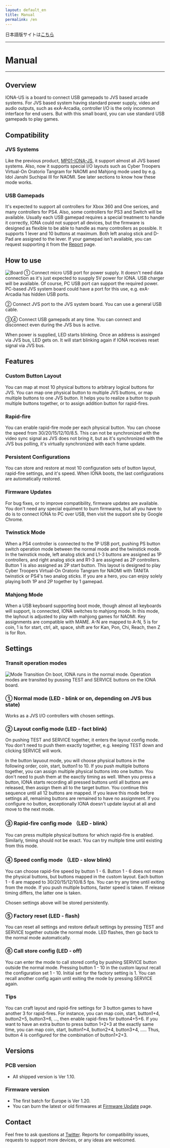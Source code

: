 ```yaml
---
layout: default_en
title: Manual
permalink: /en
---
```

日本語版サイトは[こちら](./)

---
# Manual
---

## Overview
IONA-US is a board to connect USB gamepads to JVS based arcade systems.
For JVS based system having standard power supply, video and audio outputs, such as exA-Arcadia, controller I/O is the only incommon interface for end users. But with this small board, you can use standard USB gamepads to play games.

## Compatibility
### JVS Systems
Like the previous product, [MP01-IONA-JS](../iona-js/), it support almost all JVS based systems. Also, now it supports special I/O layouts such as Cyber Troopers Virtual-On Oratorio Tangram for NAOMI and Mahjong mode used by e.g. Idol Janshi Suchipai III for NAOMI. See later sections to know how these mode works.

### USB Gamepads
It's expected to support all controllers for Xbox 360 and One serices, and many controllers for PS4. Also, some controllers for PS3 and Switch will be available.
Usually each USB gamepad requires a special treatment to handle it correctly, IONA could not support all devices, but the firmware is designed as flexible to be able to handle as many controllers as possible.
It supports 1 lever and 10 buttons at maximum. Both left analog stick and D-Pad are assigned to the lever. 
If your gamepad isn't available, you can request supporting it from the [Report](report_en) page.

## How to use
![Board](pcb_photo_en.jpg)
① Connect micro USB port for power supply. It doesn't need data connection as it's just expected to suupply 5V power for IONA. USB charger will be available. Of course, PC USB port can support the required power. PC-based JVS system board could have a port for this use, e.g. exA-Arcadia has hidden USB ports.

② Connect JVS port to the JVS system board. You can use a general USB cable.

③④ Connect USB gamepads at any time. You can connect and disconnect even during the JVS bus is active.

When power is supplied, LED starts blinking. Once an address is assinged via JVS bus, LED gets on. It will start blinking again if IONA receives reset signal via JVS bus.

## Features
### Custom Button Layout
You can map at most 10 physical buttons to arbitrary logical buttons for JVS. You can map one physical button to multiple JVS buttons, or map multiple buttons to one JVS button. It helps you to realize a button to push multiple buttons together, or to assign addition button for rapid-fires.

### Rapid-fire
You can enable rapid-fire mode per each physical button. You can choose the speed from 30/20/15/12/10/8.5. This can not be synchronized with the video sync signal as JVS does not bring it, but as it's synchronized with the JVS bus polling, it's virtually synchronized with each frame update.

### Persistent Configurations
You can store and restore at most 10 configuration sets of button layout, rapid-fire settings, and it's speed. When IONA boots, the last configurations are automatically restored.

### Firmware Updates
For bug fixes, or to improve compatibility, firmware updates are available. You don't need any special equiment to burn firmwares, but all you have to do is to connect IONA to PC over USB, then visit the support site by Google Chrome.

### Twinstick Mode
When a PS4 controller is connected to the 1P USB port, pushing PS button switch operation mode between the normal mode and the twinstick mode.
In the twinstick mode, left analog stick and L1-3 buttons are assigned as 1P controllers, and right analog stick and R1-3 are assigned as 2P controllers. Button 1 is also assigned as 2P start button. This layout is designed to play Cyber Troopers Virtual-On Oratorio Tangram for NAOMI with TANITA twinstick or PS4's two analog sticks. If you are a hero, you can enjoy solely playing both 1P and 2P together by 1 gamepad.

### Mahjong Mode
When a USB keyboard supporting boot mode, though almost all keyboards will support, is connected, IONA switches to mahjong mode.
In this mode, the layhout is adjusted to play with mahjong games for NAOMI. Key assignments are compatible with MAME. A-N are mapped to A-N, 5 is for coin, 1 is for start, ctrl, alt, space, shift are for Kan, Pon, Chi, Reach, then Z is for Ron.

## Settings
### Transit operation modes
![Mode Transition](mode_fsm_en.svg)
On boot, IONA runs in the normal mode. Operation modes are transited by pussing TEST and SERVICE buttons on the IONA board.

### ① Normal mode (LED - blink or on, depending on JVS bus state)
Works as a JVS I/O controllers with chosen settings.

### ② Layout config mode (LED - fact blink)
On pushing TEST and SERVICE together, it enters the layout config mode.
You don't need to push them exactly together, e.g. keeping TEST down and clicking SERVICE will work.

In the button layuout mode, you will choose physical buttons in the following order, coin, start, button1 to 10. If you push multiple buttons together, you can assign multiple physical buttons into one button. You don't need to push them at the eaxctly timing as well. When you press a button, IONA starts recording all pressed buttons until all buttons are released, then assign them all to the target button. You continue this sequence until all 12 buttons are mapped. If you leave this mode before settings all, remaining buttons are remained to have no assignment. If you configure no button, exceptionally IONA doesn't update layout at all and move to the next mode.

### ③ Rapid-fire config mode （LED - blink）
You can press multiple physical buttons for which rapid-fire is enabled. Similarly, timing should not be exact. You can try multiple time until existing from this mode.

### ④ Speed config mode （LED - slow blink)
You can choose rapid-fire speed by button 1 - 6. Button 1 - 6 does not mean the physical buttons, but buttons mapped in the custom layout. Each button 1 - 6 are mapped to 30/20/15/12/10/8.5 fps. You can try any time until exiting from the mode. If you push multiple buttons, faster speed is taken. If release timing differs, the latter one is taken.

Chosen settings above will be stored persistently.

### ⑤ Factory reset (LED - flash)
You can reset all settings and restore default settings by pressing TEST and SERVICE together outside the normal mode. LED flashes, then go back to the normal mode automatically.

### ⑥ Call store config (LED - off)
You can enter the mode to call stored config by pushing SERVICE button outside the normal mode.
Pressing button 1 - 10 in the custom layout recall the configuration set 1 - 10.
Initial set for the factory setting is 1.
You can recall another config again until exiting the mode by pressing SERVICE again.

### Tips
You can craft layout and rapid-fire settings for 3 button games to have another 3 for rapid-fires. For instance, you can map coin, start, button1+4, button2+5, button3+6, ..., then enable rapid-fires for button4+5+6.
If you want to have an extra button to press button 1+2+3 at the exactly same time, you can map coin, start, button1+4, button2+4, button3+4, ..... Thus, button 4 is configured for the combination of button1+2+3.

## Versions
### PCB version
- All shipped version is Ver 1.10.

### Firmware version
- The first batch for Europe is Ver 1.20.
- You can burn the latest or old firmwares at [Firmware Update](firmware_en) page.

## Contact
Feel free to ask questions at [Twitter](https://twitter.com/toyoshim).
Reports for compatibility issues, requests to support more devices, or any ideas are welcomed.
